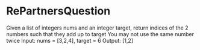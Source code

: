 # RePartnersQuestion

Given a list of integers nums and an integer target, return indices of the 2 numbers such that they add up to target
You may not use the same number twice
Input: nums = [3,2,4], target = 6
Output: [1,2]
